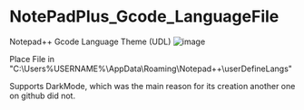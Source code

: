 # NotePadPlus_Gcode_LanguageFile
Notepad++ Gcode Language Theme (UDL)
![image](https://github.com/user-attachments/assets/c8595f87-f9d0-4712-a5f7-6357f8b3ce54)

Place File in "C:\Users\%USERNAME%\AppData\Roaming\Notepad++\userDefineLangs"

Supports DarkMode, which was the main reason for its creation  another one on github did not.
